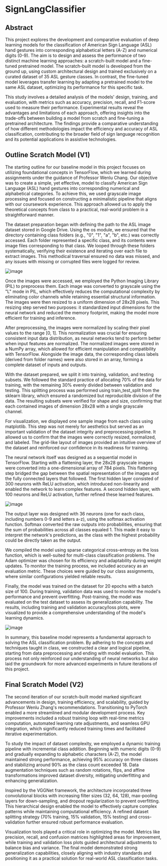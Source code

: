 
# SignLangClassifier

## Abstract

This project explores the development and comparative evaluation of deep learning models for the classification of American Sign Language (ASL) hand gestures into corresponding alphabetical letters (A-Z) and numerical digits (0-9). The aim is to design and assess the performance of two distinct machine learning approaches: a scratch-built model and a fine-tuned pretrained model. The scratch-built model is developed from the ground up, using custom architectural design and trained exclusively on a curated dataset of 35 ASL gesture classes. In contrast, the fine-tuned model leverages transfer learning by adapting a pretrained model to the same ASL dataset, optimizing its performance for this specific task.

This study involves a detailed analysis of the models' design, training, and evaluation, with metrics such as accuracy, precision, recall, and F1-score used to measure their performance. Experimental results reveal the advantages and limitations of each approach, offering insights into the trade-offs between building a model from scratch and fine-tuning a pretrained architecture. The findings provide a comparative understanding of how different methodologies impact the efficiency and accuracy of ASL classification, contributing to the broader field of sign language recognition and its potential applications in assistive technologies.

## Outline Scratch Model (V1)

The starting outline for our baseline model in this project focuses on utilizing foundational concepts in TensorFlow, which we learned during assignments under the guidance of Professor Wenlu Chang. Our objective was to create a simple, yet effective, model to classify American Sign Language (ASL) hand gestures into corresponding numerical and alphabetical categories. To achieve this, we used grayscale image processing and focused on constructing a minimalistic pipeline that aligns with our coursework experience. This approach allowed us to apply the theoretical concepts from class to a practical, real-world problem in a straightforward manner.

The dataset preparation began with defining the path to the ASL image dataset stored in Google Drive. Using the os module, we ensured that the directory containing class folders (e.g., "0", "1", "a", "b", etc.) was correctly accessed. Each folder represented a specific class, and its contents were image files corresponding to that class. We looped through these folders systematically, verifying their existence and iterating over each file to extract images. This methodical traversal ensured no data was missed, and any issues with missing or corrupted files were logged for review.

![image](https://github.com/user-attachments/assets/231c9cc4-a094-4e27-be77-c3ddbea8e613)


Once the images were accessed, we employed the Python Imaging Library (PIL) to preprocess them. Each image was converted to grayscale using the "L" mode in PIL, which effectively reduces the computational complexity by eliminating color channels while retaining essential structural information. The images were then resized to a uniform dimension of 28x28 pixels. This resizing step served two purposes: it standardized input dimensions for the neural network and reduced the memory footprint, making the model more efficient for training and inference.

After preprocessing, the images were normalized by scaling their pixel values to the range [0, 1]. This normalization was crucial for ensuring consistent input data distribution, as neural networks tend to perform better when input features are normalized. The normalized images were stored in a NumPy array, which allowed for efficient manipulation and compatibility with TensorFlow. Alongside the image data, the corresponding class labels (derived from folder names) were also stored in an array, forming a complete dataset of inputs and outputs.

With the dataset prepared, we split it into training, validation, and testing subsets. We followed the standard practice of allocating 70% of the data for training, with the remaining 30% evenly divided between validation and testing. This splitting process was performed using train_test_split from the sklearn library, which ensured a randomized but reproducible division of the data. The resulting subsets were verified for shape and size, confirming that each contained images of dimension 28x28 with a single grayscale channel.

For visualization, we displayed one sample image from each class using matplotlib. This step was not merely for aesthetics but served as an important validation of the dataset integrity and preprocessing pipeline. It allowed us to confirm that the images were correctly resized, normalized, and labeled. The grid-like layout of images provided an intuitive overview of the dataset and reinforced our confidence in its readiness for training.

The neural network itself was designed as a sequential model in TensorFlow. Starting with a flattening layer, the 28x28 grayscale images were converted into a one-dimensional array of 784 pixels. This flattening step bridged the gap between the spatial representation of the images and the fully connected layers that followed. The first hidden layer consisted of 300 neurons with ReLU activation, which introduced non-linearity and enabled the network to learn complex features. A second hidden layer, with 100 neurons and ReLU activation, further refined these learned features.

![image](https://github.com/user-attachments/assets/8289d2c0-fb88-4bc7-8d46-f02bb747654d)


The output layer was designed with 36 neurons (one for each class, including numbers 0-9 and letters a-z), using the softmax activation function. Softmax converted the raw outputs into probabilities, ensuring that the sum of probabilities across all classes equaled 1. This made it easy to interpret the network's predictions, as the class with the highest probability could be directly taken as the output.

We compiled the model using sparse categorical cross-entropy as the loss function, which is well-suited for multi-class classification problems. The Adam optimizer was chosen for its efficiency and adaptability during weight updates. To monitor the training process, we included accuracy as an evaluation metric. These choices were guided by our class assignments, where similar configurations yielded reliable results.

Finally, the model was trained on the dataset for 20 epochs with a batch size of 100. During training, validation data was used to monitor the model's performance and prevent overfitting. Post-training, the model was evaluated on the test dataset to assess its generalization capability. The results, including training and validation accuracy/loss plots, were visualized to provide a comprehensive understanding of the model's learning dynamics.

![image](https://github.com/user-attachments/assets/db8297a7-efa5-42d1-acb0-ec7291eb35b3)


In summary, this baseline model represents a fundamental approach to solving the ASL classification problem. By adhering to the concepts and techniques taught in class, we constructed a clear and logical pipeline, starting from data preprocessing and ending with model evaluation. This process not only reinforced our understanding of neural networks but also laid the groundwork for more advanced experiments in future iterations of this project.

## Final Scratch Model (V2)

The second iteration of our scratch-built model marked significant advancements in design, training efficiency, and scalability, guided by Professor Wenlu Zhang's recommendations. Transitioning to PyTorch enabled a more streamlined and modular development process. Key improvements included a robust training loop with real-time metrics computation, automated learning rate adjustments, and seamless GPU integration, which significantly reduced training times and facilitated iterative experimentation.

To study the impact of dataset complexity, we employed a dynamic training pipeline with incremental class addition. Beginning with numeric digits (0-9) and gradually expanding to alphabetic characters (A-Z), the model maintained strong performance, achieving 95% accuracy on three classes and stabilizing around 90% as the class count exceeded 18. Data augmentation techniques such as random rotations, flips, and affine transformations improved dataset diversity, mitigating underfitting and enhancing generalization.

Inspired by the VGGNet framework, the architecture incorporated three convolutional blocks with increasing filter sizes (32, 64, 128), max-pooling layers for down-sampling, and dropout regularization to prevent overfitting. This hierarchical design enabled the model to effectively capture complex patterns while maintaining computational efficiency. A refined dataset splitting strategy (70% training, 15% validation, 15% testing) and cross-validation further ensured robust performance evaluation.

Visualization tools played a critical role in optimizing the model. Metrics like precision, recall, and confusion matrices highlighted areas for improvement, while training and validation loss plots guided architectural adjustments to balance bias and variance. The final model demonstrated strong generalization capabilities, closely aligning with industry standards and positioning it as a practical solution for real-world ASL classification tasks.



